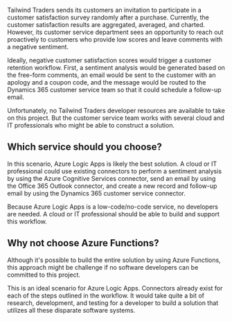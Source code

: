 Tailwind Traders sends its customers an invitation to participate in a customer satisfaction survey randomly after a purchase. Currently, the customer satisfaction results are aggregated, averaged, and charted. However, its customer service department sees an opportunity to reach out proactively to customers who provide low scores and leave comments with a negative sentiment.

Ideally, negative customer satisfaction scores would trigger a customer retention workflow.  First, a sentiment analysis would be generated based on the free-form comments, an email would be sent to the customer with an apology and a coupon code, and the message would be routed to the Dynamics 365 customer service team so that it could schedule a follow-up email.

Unfortunately, no Tailwind Traders developer resources are available to take on this project. But the customer service team works with several cloud and IT professionals who might be able to construct a solution.

## Which service should you choose?

In this scenario, Azure Logic Apps is likely the best solution.  A cloud or IT professional could use existing connectors to perform a sentiment analysis by using the Azure Cognitive Services connector, send an email by using the Office 365 Outlook connector, and create a new record and follow-up email by using the Dynamics 365 customer service connector.

Because Azure Logic Apps is a low-code/no-code service, no developers are needed.  A cloud or IT professional should be able to build and support this workflow.

## Why not choose Azure Functions?

Although it's possible to build the entire solution by using Azure Functions, this approach might be challenge if no software developers can be committed to this project.  

This is an ideal scenario for Azure Logic Apps.  Connectors already exist for each of the steps outlined in the workflow.  It would take quite a bit of research, development, and testing for a developer to build a solution that utilizes all these disparate software systems.